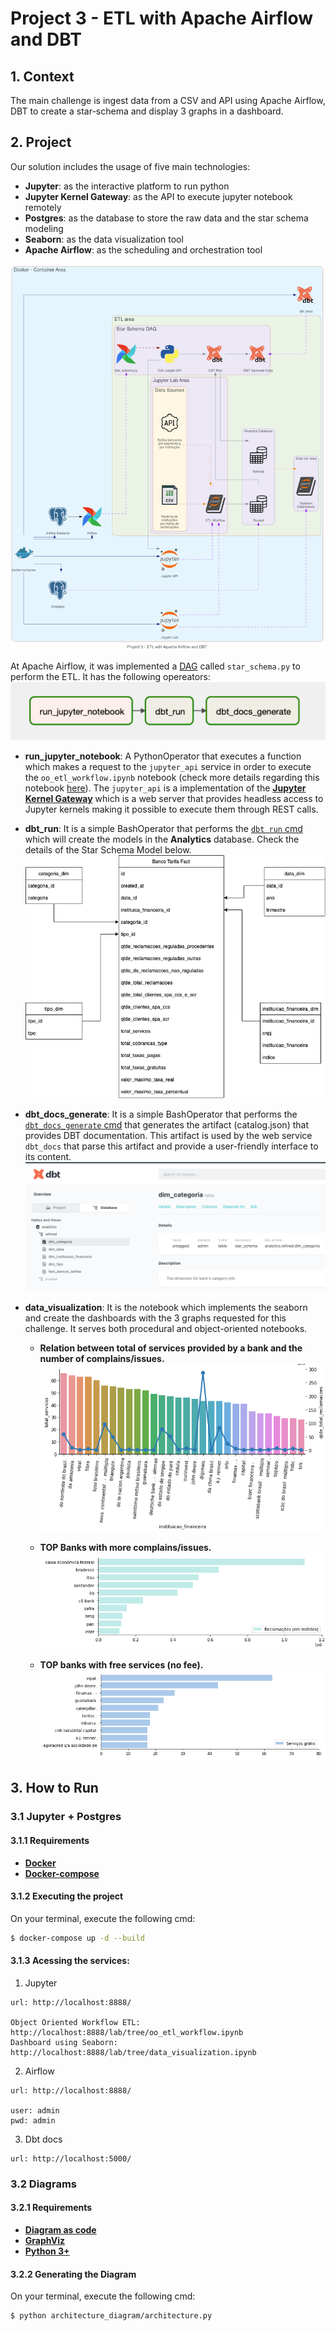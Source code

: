# Project 3 - ETL with Apache Airflow and DBT

## 1. Context
The main challenge is ingest data from a CSV and API using Apache Airflow, DBT to create a star-schema and display 3 graphs in a dashboard.

## 2. Project

Our solution includes the usage of five main technologies:
* **Jupyter**: as the interactive platform to run python
* **Jupyter Kernel Gateway**: as the API to execute jupyter notebook remotely
* **Postgres**: as the database to store the raw data and the star schema modeling
* **Seaborn**: as the data visualization tool
* **Apache Airflow**: as the scheduling and orchestration tool

![alt text](architecture_diagram/source_images/architecture_resized.png "Architecture")


At Apache Airflow, it was implemented a [DAG](airflow/dags/star_schema.py) called `star_schema.py` to perform the ETL. It has the following opereators:
![alt text](architecture_diagram/source_images/dag.png "DAG")

* **run_jupyter_notebook**: A PythonOperator that executes a function which makes a request to the `jupyter_api` service in order to execute the `oo_etl_workflow.ipynb` notebook (check more details regarding this notebook [here](project-2/README.md)). The `jupyter_api` is a implementation of the **[Jupyter Kernel Gateway](https://jupyter-kernel-gateway.readthedocs.io/en/latest/)** which is a web server that provides headless access to Jupyter kernels making it possible to execute them through REST calls.


* **dbt_run**: It is a simple BashOperator that performs the [`dbt run` cmd](https://docs.getdbt.com/reference/commands/run) which will create the models in the **Analytics** database. Check the details of the Star Schema Model below.
![alt text](architecture_diagram/source_images/star_schema_model.png "Star Schema")


* **dbt_docs_generate**: It is a simple BashOperator that performs the [`dbt_docs_generate` cmd](https://docs.getdbt.com/reference/commands/cmd-docs#dbt-docs-generate) that generates the artifact (catalog.json) that provides DBT documentation. This artifact is used by the web service `dbt_docs` that parse this artifact and provide a user-friendly interface to its content.
![alt text](architecture_diagram/source_images/dbt_docs.png "DBT Docs")


* **data_visualization**: It is the notebook which implements the seaborn and create the dashboards with the 3 graphs requested for this challenge. It serves both procedural and object-oriented notebooks.


  * **Relation between total of services provided by a bank and the number of complains/issues.**
  ![alt text](architecture_diagram/source_images/graph1.png "Star Schema Model")


  * **TOP Banks with more complains/issues.**
  ![alt text](architecture_diagram/source_images/graph2.png "Star Schema Model")
  

  * **TOP banks with free services (no fee).**
  ![alt text](architecture_diagram/source_images/graph3.png "Star Schema Model")


## 3. How to Run

### 3.1 Jupyter + Postgres
#### 3.1.1 Requirements
- **[Docker](https://www.docker.com/)**
- **[Docker-compose](https://docs.docker.com/compose/)**

#### 3.1.2 Executing the project

On your terminal, execute the following cmd:
```sh
$ docker-compose up -d --build
```

#### 3.1.3 Acessing the services:

1. Jupyter
```text
url: http://localhost:8888/

Object Oriented Workflow ETL: http://localhost:8888/lab/tree/oo_etl_workflow.ipynb
Dashboard using Seaborn: http://localhost:8888/lab/tree/data_visualization.ipynb
```

2. Airflow
```text
url: http://localhost:8888/

user: admin
pwd: admin
```

3. Dbt docs
```text
url: http://localhost:5000/
```

### 3.2 Diagrams

#### 3.2.1 Requirements
- **[Diagram as code](https://diagrams.mingrammer.com/)**
- **[GraphViz](https://graphviz.gitlab.io/download/)**
- **[Python 3+](https://www.python.org/)**

#### 3.2.2 Generating the Diagram

On your terminal, execute the following cmd:
```sh
$ python architecture_diagram/architecture.py
```